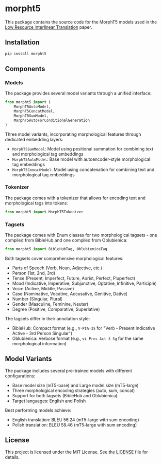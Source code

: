 # morpht5

This package contains the source code for the MorphT5 models used in the [Low Resource Interlinear Translation](https://github.com/mrapacz/loreslm-interlinear-translation) paper.

## Installation

```bash
pip install morpht5
```

## Components

### Models

The package provides several model variants through a unified interface:

```python
from morpht5 import (
    MorphT5AutoModel,
    MorphT5ConcatModel,
    MorphT5SumModel,
    MorphT5AutoForConditionalGeneration
)
```

Three model variants, incorporating morphological features through dedicated embedding layers:
- `MorphT5SumModel`: Model using positional summation for combining text and morphological tag embeddings
- `MorphT5AutoModel`: Base model with autoencoder-style morphological tag embeddings
- `MorphT5ConcatModel`: Model using concatenation for combining text and morphological tag embeddings


### Tokenizer

The package comes with a tokenizer that allows for encoding text and morphological tags into tokens:

```python
from morpht5 import MorphT5Tokenizer
```



### Tagsets

The package comes with Enum classes for two morphological tagsets - one compiled from BibleHub and one compiled from Oblubienica:

```python
from morpht5 import BibleHubTag, OblubienicaTag
```

Both tagsets cover comprehensive morphological features:
- Parts of Speech (Verb, Noun, Adjective, etc.)
- Person (1st, 2nd, 3rd)
- Tense (Present, Imperfect, Future, Aorist, Perfect, Pluperfect)
- Mood (Indicative, Imperative, Subjunctive, Optative, Infinitive, Participle)
- Voice (Active, Middle, Passive)
- Case (Nominative, Vocative, Accusative, Genitive, Dative)
- Number (Singular, Plural)
- Gender (Masculine, Feminine, Neuter)
- Degree (Positive, Comparative, Superlative)

The tagsets differ in their annotation style:
- BibleHub: Compact format (e.g., `V-PIA-3S` for "Verb - Present Indicative Active - 3rd Person Singular")
- Oblubienica: Verbose format (e.g., `vi Pres Act 3 Sg` for the same morphological information)


## Model Variants

The package includes several pre-trained models with different configurations:
- Base model size (mT5-base) and Large model size (mT5-large)
- Three morphological encoding strategies (auto, sum, concat)
- Support for both tagsets (BibleHub and Oblubienica)
- Target languages: English and Polish

Best performing models achieve:
- English translation: BLEU 56.24 (mT5-large with sum encoding)
- Polish translation: BLEU 58.46 (mT5-large with sum encoding)

## License

This project is licensed under the MIT License. See the [LICENSE](LICENSE) file for details.
